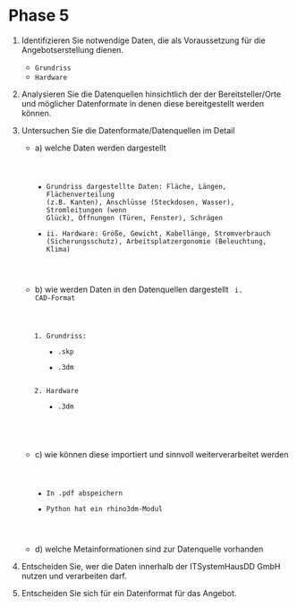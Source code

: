 # Phase 5

1. Identifizieren Sie notwendige Daten, die als Voraussetzung für die Angebotserstellung dienen.
    - <code>Grundriss</code>
    - <code>Hardware</code>

2. Analysieren Sie die Datenquellen hinsichtlich der der Bereitsteller/Orte und möglicher Datenformate in denen diese bereitgestellt werden können.


3. Untersuchen Sie die Datenformate/Datenquellen im Detail
    - a) welche Daten werden dargestellt
        <code>
        - Grundriss dargestellte Daten: Fläche, Längen, Flächenverteilung (z.B. Kanten), Anschlüsse (Steckdosen, Wasser), Stromleitungen (wenn Glück), Öffnungen (Türen, Fenster), Schrägen
        - ii.	Hardware: Größe, Gewicht, Kabellänge, Stromverbrauch (Sicherungsschutz), Arbeitsplatzergonomie (Beleuchtung, Klima)
        </code>

    - b) wie werden Daten in den Datenquellen dargestellt
        <code>
        i.	CAD-Format
        1.	Grundriss:
            - .skp
            - .3dm
        2.	Hardware
            - .3dm

        </code>
    - c) wie können diese importiert und sinnvoll weiterverarbeitet werden
        <code>
        - In .pdf abspeichern
        - Python hat ein rhino3dm-Modul
        </code>
    - d) welche Metainformationen sind zur Datenquelle vorhanden


4. Entscheiden Sie, wer die Daten innerhalb der ITSystemHausDD GmbH nutzen und verarbeiten darf.

5. Entscheiden Sie sich für ein Datenformat für das Angebot.
